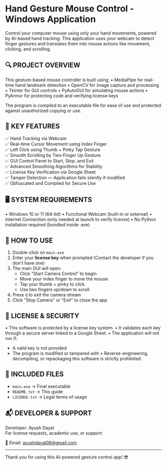 Hand Gesture Mouse Control - Windows Application
================================================

Control your computer mouse using only your hand movements, powered by AI-based
hand tracking. This application uses your webcam to detect finger gestures and 
translates them into mouse actions like movement, clicking, and scrolling.

🔍 PROJECT OVERVIEW
------------------------------------------------
This gesture-based mouse controller is built using:
• MediaPipe for real-time hand landmark detection
• OpenCV for image capture and processing
• Tkinter for GUI controls
• PyAutoGUI for simulating mouse actions
• PyArmor for protecting code and verifying license keys

The program is compiled to an executable file for ease of use and protected
against unauthorized copying or use.

🧠 KEY FEATURES
------------------------------------------------
✅ Hand Tracking via Webcam  
✅ Real-time Cursor Movement using Index Finger  
✅ Left Click using Thumb + Pinky Tap Gesture  
✅ Smooth Scrolling by Two-Finger Up Gesture  
✅ GUI Control Panel to Start, Stop, and Exit  
✅ Advanced Smoothing Algorithms for Stability  
✅ License Key Verification via Google Sheet  
✅ Tamper Detection — Application fails silently if modified  
✅ Obfuscated and Compiled for Secure Use

🖥 SYSTEM REQUIREMENTS
------------------------------------------------
• Windows 10 or 11 (64-bit)
• Functional Webcam (built-in or external)
• Internet Connection (only needed at launch to verify license)
• No Python installation required (bundled inside .exe)

🚀 HOW TO USE
------------------------------------------------
1. Double-click on `main.exe`
2. Enter your **license key** when prompted
   (Contact the developer if you don't have one)
3. The main GUI will open:
   - Click "Start Camera Control" to begin
   - Move your index finger to move the mouse
   - Tap your thumb + pinky to click
   - Use two fingers up/down to scroll
4. Press `Q` to exit the camera stream
5. Click "Stop Camera" or "Exit" to close the app

🔐 LICENSE & SECURITY
------------------------------------------------
• This software is protected by a license key system.
• It validates each key through a secure server linked to a Google Sheet.
• The application will not run if:
  - A valid key is not provided
  - The program is modified or tampered with
• Reverse-engineering, decompiling, or repackaging this software is strictly prohibited.

📁 INCLUDED FILES
------------------------------------------------
- `main.exe`        → Final executable
- `README.txt`      → This guide
- `LICENSE.txt`     → Legal terms of usage

📬 DEVELOPER & SUPPORT
------------------------------------------------
Developer: Ayush Dayal  
For license requests, academic use, or support:

📧 Email: ayushdayal08@gmail.com

---

Thank you for using this AI-powered gesture control app! 😎
